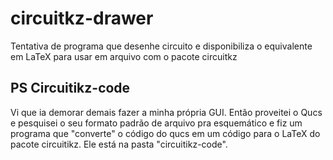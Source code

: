 # circuitkz-drawer
Tentativa de programa que desenhe circuito e disponibiliza o equivalente em LaTeX para usar em arquivo com o pacote circuitkz

## PS Circuitikz-code

Vi que ia demorar demais fazer a minha própria GUI. Então proveitei o Qucs e pesquisei o seu formato padrão de arquivo pra esquemático e fiz um programa que "converte"
o código do qucs em um código para o LaTeX do pacote circuitikz. Ele está na pasta "circuitikz-code".
